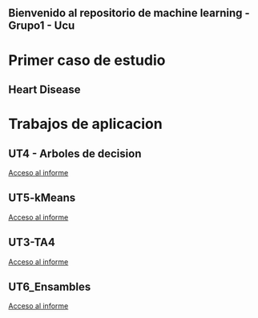 ## Bienvenido al repositorio de machine learning - Grupo1 - Ucu

# Primer caso de estudio

## Heart Disease





# Trabajos de aplicacion

## UT4 - Arboles de decision 

[Acceso al informe](UT4_Arboles_Decision/eReader.md)

## UT5-kMeans

[Acceso al informe](UT5-kMeans/k-Means.md)

## UT3-TA4

[Acceso al informe](UT3-TA4/UT3-TA4.md)

## UT6_Ensambles

[Acceso al informe](UT6_Ensambles/ensamble.md)
